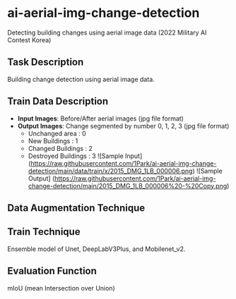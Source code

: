 # ai-aerial-img-change-detection
Detecting building changes using aerial image data (2022 Military AI Contest Korea)


## Task Description
Building change detection using aerial image data.


## Train Data Description
- **Input Images**: Before/After aerial images (jpg file format)
- **Output Images**: Change segmented by number 0, 1, 2, 3 (jpg file format)
  - Unchanged area      : 0
  - New Buildings       : 1
  - Changed Buildings   : 2
  - Destroyed Buildings : 3
![Sample Input] (https://raw.githubusercontent.com/1Park/ai-aerial-img-change-detection/main/data/train/x/2015_DMG_1LB_000006.png)
![Sample Output] (https://raw.githubusercontent.com/1Park/ai-aerial-img-change-detection/main/2015_DMG_1LB_000006%20-%20Copy.png)

## Data Augmentation Technique

## Train Technique
Ensemble model of Unet, DeepLabV3Plus, and Mobilenet_v2.

## Evaluation Function
mIoU (mean Intersection over Union)
